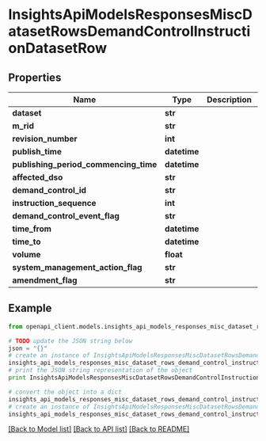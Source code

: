 # InsightsApiModelsResponsesMiscDatasetRowsDemandControlInstructionDatasetRow


## Properties
Name | Type | Description | Notes
------------ | ------------- | ------------- | -------------
**dataset** | **str** |  | [optional] 
**m_rid** | **str** |  | [optional] 
**revision_number** | **int** |  | [optional] 
**publish_time** | **datetime** |  | [optional] 
**publishing_period_commencing_time** | **datetime** |  | [optional] 
**affected_dso** | **str** |  | [optional] 
**demand_control_id** | **str** |  | [optional] 
**instruction_sequence** | **int** |  | [optional] 
**demand_control_event_flag** | **str** |  | [optional] 
**time_from** | **datetime** |  | [optional] 
**time_to** | **datetime** |  | [optional] 
**volume** | **float** |  | [optional] 
**system_management_action_flag** | **str** |  | [optional] 
**amendment_flag** | **str** |  | [optional] 

## Example

```python
from openapi_client.models.insights_api_models_responses_misc_dataset_rows_demand_control_instruction_dataset_row import InsightsApiModelsResponsesMiscDatasetRowsDemandControlInstructionDatasetRow

# TODO update the JSON string below
json = "{}"
# create an instance of InsightsApiModelsResponsesMiscDatasetRowsDemandControlInstructionDatasetRow from a JSON string
insights_api_models_responses_misc_dataset_rows_demand_control_instruction_dataset_row_instance = InsightsApiModelsResponsesMiscDatasetRowsDemandControlInstructionDatasetRow.from_json(json)
# print the JSON string representation of the object
print InsightsApiModelsResponsesMiscDatasetRowsDemandControlInstructionDatasetRow.to_json()

# convert the object into a dict
insights_api_models_responses_misc_dataset_rows_demand_control_instruction_dataset_row_dict = insights_api_models_responses_misc_dataset_rows_demand_control_instruction_dataset_row_instance.to_dict()
# create an instance of InsightsApiModelsResponsesMiscDatasetRowsDemandControlInstructionDatasetRow from a dict
insights_api_models_responses_misc_dataset_rows_demand_control_instruction_dataset_row_form_dict = insights_api_models_responses_misc_dataset_rows_demand_control_instruction_dataset_row.from_dict(insights_api_models_responses_misc_dataset_rows_demand_control_instruction_dataset_row_dict)
```
[[Back to Model list]](../README.md#documentation-for-models) [[Back to API list]](../README.md#documentation-for-api-endpoints) [[Back to README]](../README.md)


